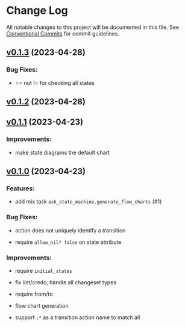# Change Log

All notable changes to this project will be documented in this file.
See [Conventional Commits](Https://conventionalcommits.org) for commit guidelines.

<!-- changelog -->

## [v0.1.3](https://github.com/ash-project/ash_state_machine/compare/v0.1.2...v0.1.3) (2023-04-28)




### Bug Fixes:

* == not != for checking all states

## [v0.1.2](https://github.com/ash-project/ash_state_machine/compare/v0.1.1...v0.1.2) (2023-04-28)




## [v0.1.1](https://github.com/ash-project/ash_state_machine/compare/v0.1.0...v0.1.1) (2023-04-23)




### Improvements:

* make state diagrams the default chart

## [v0.1.0](https://github.com/ash-project/ash_state_machine/compare/v0.1.0...v0.1.0) (2023-04-23)




### Features:

* add mix task `ash_state_machine.generate_flow_charts` (#1)

### Bug Fixes:

* action does not uniquely identify a transition

* require `allow_nil? false` on state attribute

### Improvements:

* require `initial_states`

* fix lint/credo, handle all changeset types

* require from/to

* flow chart generation

* support `:*` as a transition action name to match all
